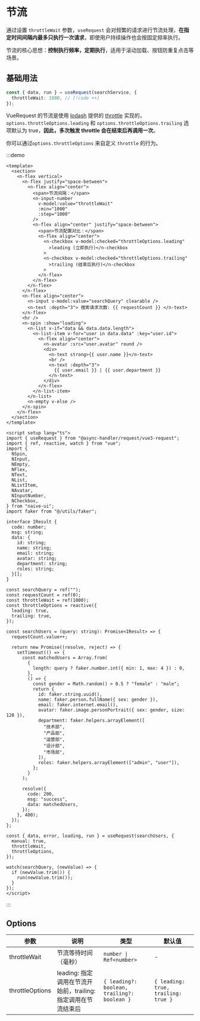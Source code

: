 # 节流

通过设置 `throttleWait` 参数，`useRequest` 会对频繁的请求进行节流处理，**在指定时间间隔内最多只执行一次请求**，即使用户持续操作也会按固定频率执行。

节流的核心思想：**控制执行频率，定期执行**，适用于滚动加载、按钮防重复点击等场景。

## 基础用法

```ts
const { data, run } = useRequest(searchService, {
  throttleWait: 1000, // [!code ++]
});
```

VueRequest 的节流是使用 [lodash](https://lodash.com/) 提供的 [throttle](https://lodash.com/docs/4.17.15#throttle) 实现的，`options.throttleOptions.leading` 和 `options.throttleOptions.trailing` 选项默认为 true，**因此，多次触发 throttle 会在结束后再调用一次**。

你可以通过`options.throttleOptions` 来自定义 `throttle` 的行为。

:::demo

```vue
<template>
  <section>
    <n-flex vertical>
      <n-flex justify="space-between">
        <n-flex align="center">
          <span>节流间隔：</span>
          <n-input-number
            v-model:value="throttleWait"
            :min="1000"
            :step="1000"
          />
          <n-flex align="center" justify="space-between">
            <span>节流配置对比：</span>
            <n-flex align="center">
              <n-checkbox v-model:checked="throttleOptions.leading"
                >leading (立即执行)</n-checkbox
              >
              <n-checkbox v-model:checked="throttleOptions.trailing"
                >trailing (结束后执行)</n-checkbox
              >
            </n-flex>
          </n-flex>
        </n-flex>
      </n-flex>
      <n-flex align="center">
        <n-input v-model:value="searchQuery" clearable />
        <n-text :depth="3"> 搜索请求次数: {{ requestCount }} </n-text>
      </n-flex>
      <hr />
      <n-spin :show="loading">
        <n-list v-if="data && data.data.length">
          <n-list-item v-for="user in data.data" :key="user.id">
            <n-flex align="center">
              <n-avatar :src="user.avatar" round />
              <div>
                <n-text strong>{{ user.name }}</n-text>
                <br />
                <n-text :depth="3">
                  {{ user.email }} | {{ user.department }}
                </n-text>
              </div>
            </n-flex>
          </n-list-item>
        </n-list>
        <n-empty v-else />
      </n-spin>
    </n-flex>
  </section>
</template>

<script setup lang="ts">
import { useRequest } from "@async-handler/request/vue3-request";
import { ref, reactive, watch } from "vue";
import {
  NSpin,
  NInput,
  NEmpty,
  NFlex,
  NText,
  NList,
  NListItem,
  NAvatar,
  NInputNumber,
  NCheckbox,
} from "naive-ui";
import faker from "@/utils/faker";

interface IResult {
  code: number;
  msg: string;
  data: {
    id: string;
    name: string;
    email: string;
    avatar: string;
    department: string;
    roles: string;
  }[];
}

const searchQuery = ref("");
const requestCount = ref(0);
const throttleWait = ref(1000);
const throttleOptions = reactive({
  leading: true,
  trailing: true,
});

const searchUsers = (query: string): Promise<IResult> => {
  requestCount.value++;

  return new Promise((resolve, reject) => {
    setTimeout(() => {
      const matchedUsers = Array.from(
        {
          length: query ? faker.number.int({ min: 1, max: 4 }) : 0,
        },
        () => {
          const gender = Math.random() > 0.5 ? "female" : "male";
          return {
            id: faker.string.uuid(),
            name: faker.person.fullName({ sex: gender }),
            email: faker.internet.email(),
            avatar: faker.image.personPortrait({ sex: gender, size: 128 }),
            department: faker.helpers.arrayElement([
              "技术部",
              "产品部",
              "运营部",
              "设计部",
              "市场部",
            ]),
            roles: faker.helpers.arrayElement(["admin", "user"]),
          };
        }
      );

      resolve({
        code: 200,
        msg: "success",
        data: matchedUsers,
      });
    }, 400);
  });
};

const { data, error, loading, run } = useRequest(searchUsers, {
  manual: true,
  throttleWait,
  throttleOptions,
});

watch(searchQuery, (newValue) => {
  if (newValue.trim()) {
    run(newValue.trim());
  }
});
</script>
```

:::

## Options

| 参数            | 说明                                                            | 类型                                        | 默认值                              |
| --------------- | --------------------------------------------------------------- | ------------------------------------------- | ----------------------------------- |
| throttleWait    | 节流等待时间（毫秒）                                            | `number \| Ref<number>`                     | -                                   |
| throttleOptions | leading: 指定调用在节流开始前，trailing: 指定调用在节流结束后 | `{ leading?: boolean, trailing?: boolean }` | `{ leading: true, trailing: true }` |
